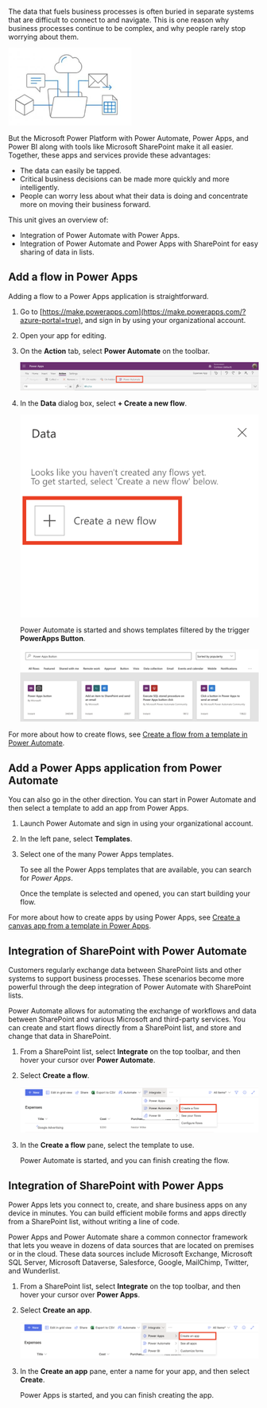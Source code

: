 The data that fuels business processes is often buried in separate systems that are difficult to connect to and navigate. This is one reason why business processes continue to be complex, and why people rarely stop worrying about them.

![Diagram of flow of a cube, comment bubble, cloud, email, and spreadsheet.](../media/flow-plan.png)

But the Microsoft Power Platform with Power Automate, Power Apps, and Power BI along with tools like Microsoft SharePoint make it all easier. Together, these apps and services provide these advantages:

- The data can easily be tapped.
- Critical business decisions can be made more quickly and more intelligently.
- People can worry less about what their data is doing and concentrate more on moving their business forward.

This unit gives an overview of:

- Integration of Power Automate with Power Apps.
- Integration of Power Automate and Power Apps with SharePoint for easy sharing of data in lists.

## Add a flow in Power Apps

Adding a flow to a Power Apps application is straightforward.

1. Go to [https://make.powerapps.com](https://make.powerapps.com/?azure-portal=true), and sign in by using your organizational account.

1. Open your app for editing.

1. On the **Action** tab, select **Power Automate** on the toolbar.

    ![Screenshot of the Power Apps Action tab with the Power Automate button highlighted.](../media/flow-action.png)

1. In the **Data** dialog box, select **+ Create a new flow**.

    ![Screenshot of the Data dialog with the Create a new flow button highlighted.](../media/flow-add.png)

    Power Automate is started and shows templates filtered by the trigger **PowerApps Button**.

    ![Screenshot of search results for PowerApps button.](../media/flow-select-power-app.png)

For more about how to create flows, see [Create a flow from a template in Power Automate](/flow/get-started-logic-template/?azure-portal=true).

## Add a Power Apps application from Power Automate

You can also go in the other direction. You can start in Power Automate and then select a template to add an app from Power Apps.

1. Launch Power Automate and sign in using your organizational account.

1. In the left pane, select **Templates**.

1. Select one of the many Power Apps templates.

    To see all the Power Apps templates that are available, you can search for *Power Apps*.

    Once the template is selected and opened, you can start building your flow.

For more about how to create apps by using Power Apps, see [Create a canvas app from a template in Power Apps](/powerapps/maker/canvas-apps/get-started-test-drive/?azure-portal=true).

## Integration of SharePoint with Power Automate

Customers regularly exchange data between SharePoint lists and other systems to support business processes. These scenarios become more powerful through the deep integration of Power Automate with SharePoint lists.

Power Automate allows for automating the exchange of workflows and data between SharePoint and various Microsoft and third-party services. You can create and start flows directly from a SharePoint list, and store and change that data in SharePoint.

1. From a SharePoint list, select **Integrate** on the top toolbar, and then hover your cursor over **Power Automate**.

1. Select **Create a flow**.  

    ![Screenshot of SharePoint toolbar with the Flow menu expanded and the Create a flow option highlighted.](../media/flow-sharepoint-flow.png)

1. In the **Create a flow** pane, select the template to use.

    Power Automate is started, and you can finish creating the flow.

## Integration of SharePoint with Power Apps

Power Apps lets you connect to, create, and share business apps on any device in minutes. You can build efficient mobile forms and apps directly from a SharePoint list, without writing a line of code.

Power Apps and Power Automate share a common connector framework that lets you weave in dozens of data sources that are located on premises or in the cloud. These data sources include Microsoft Exchange, Microsoft SQL Server, Microsoft Dataverse, Salesforce, Google, MailChimp, Twitter, and Wunderlist.

1. From a SharePoint list, select **Integrate** on the top toolbar, and then hover your cursor over **Power Apps**.

1. Select **Create an app**.

    ![Screenshot of SharePoint toolbar with the PowerApps menu expanded and the Create an app option highlighted.](../media/flow-sharepoint-power-apps.png)

1. In the **Create an app** pane, enter a name for your app, and then select **Create**.

    Power Apps is started, and you can finish creating the app.


